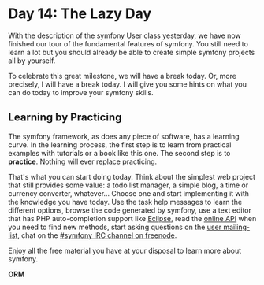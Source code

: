 Day 14: The Lazy Day
====================

With the description of the symfony User class yesterday, we have now finished
our tour of the fundamental features of symfony. You still need to learn a lot
but you should already be able to create simple symfony projects all by
yourself.

To celebrate this great milestone, we will have a break today. Or, more
precisely, I will have a break today. I will give you some hints on what you
can do today to improve your symfony skills.

Learning by Practicing
----------------------

The symfony framework, as does any piece of software, has a learning curve. In
the learning process, the first step is to learn from practical examples with
tutorials or a book like this one. The second step is to **practice**.
Nothing will ever replace practicing.

That's what you can start doing today. Think about the simplest web project
that still provides some value: a todo list manager, a simple blog, a time or
currency converter, whatever... Choose one and start implementing it with the
knowledge you have today. Use the task help messages to learn the different
options, browse the code generated by symfony, use a text editor that has PHP
auto-completion support like [Eclipse](http://www.eclipse.org/), read the
[online API](http://www.symfony-project.org/api/1_3/) when you need to find
new methods, start asking questions on the
[user mailing-list](http://groups.google.com/group/symfony-users/), chat on
the [#symfony IRC channel on freenode](irc://irc.freenode.net/symfony).

Enjoy all the free material you have at your disposal to learn more about
symfony.

__ORM__